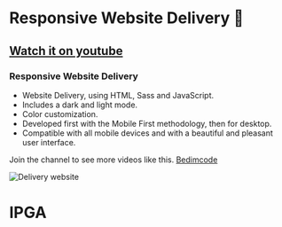 # Responsive Website Delivery 🚚
## [Watch it on youtube](https://youtu.be/xOQU3YNHxJc)
### Responsive Website Delivery

- Website Delivery, using HTML, Sass and JavaScript.
- Includes a dark and light mode.
- Color customization.
- Developed first with the Mobile First methodology, then for desktop.
- Compatible with all mobile devices and with a beautiful and pleasant user interface.

Join the channel to see more videos like this. [Bedimcode](https://www.youtube.com/c/Bedimcode)

![Delivery website](/preview.png)
# IPGA
